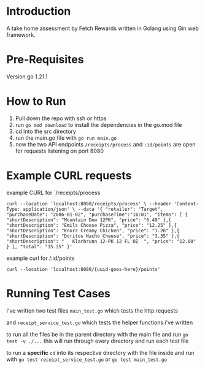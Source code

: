 # Introduction

A take home assessment by Fetch Rewards written in Golang 
using Gin web framework.


# Pre-Requisites
Version go 1.21.1

# How to Run
1. Pull down the repo with ssh or https
2. run ```go mod download``` to install the dependencies in the go.mod file
2. cd into the src directory
3. run the main.go file with `go run main.go`
4. now the two API endpoints `/receipts/process` and `:id/points` are open for requests listening on port 8080


# Example CURL requests

example CURL for `/receipts/process

`curl --location 'localhost:8080/receipts/process' \
--header 'Content-Type: application/json' \
--data '{
  "retailer": "Target",
  "purchaseDate": "2006-01-02",
  "purchaseTime":"16:01",
  "items": [
    {
      "shortDescription": "Mountain Dew 12PK",
      "price": "6.49"
    },{
      "shortDescription": "Emils Cheese Pizza",
      "price": "12.25"
    },{
      "shortDescription": "Knorr Creamy Chicken",
      "price": "1.26"
    },{
      "shortDescription": "Doritos Nacho Cheese",
      "price": "3.35"
    },{
      "shortDescription": "   Klarbrunn 12-PK 12 FL OZ  ",
      "price": "12.00"
    }
  ],
  "total": "35.35"
}'`

example curl for /:id/points

`curl --location 'localhost:8080/{uuid-goes-here}/points'`


# Running Test Cases
I've written two test files `main_test.go` which tests the http requests

and `receipt_service_test.go` which tests the helper functions i've written

to run all the files be in the parent directory with the main file and run 
`go test -v ./...` this will run through every directory and run each test file

to run a  **specific** `cd` into its respective directory with the file inside
and run with `go test receipt_service_test.go` or `go test main_test.go` 